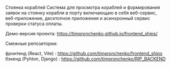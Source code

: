 Стоянка кораблей
Система для просмотра кораблей и формирования заявок на стоянку корабля в порту включающаю в себя веб-сервис, веб-приложение, десктопное приложения и асинхронный сервис проверки статуса оплаты.

Демо-версия проекта: https://timpronchenko.github.io/frontend_ships/

Смежные репозитории:

фронтенд (React, Vite) : https://github.com/timpronchenko/frontend_ships
бэкенд (Pyhton, Django) : https://github.com/timpronchenko/RIP_BACKEND
